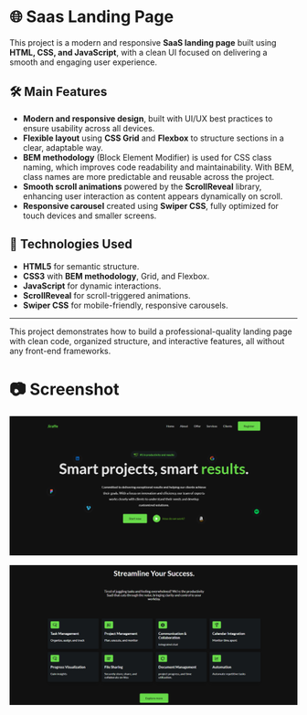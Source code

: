 # **🌐 Saas Landing Page**

This project is a modern and responsive **SaaS landing page** built using **HTML, CSS, and JavaScript**, with a clean UI focused on delivering a smooth and engaging user 
experience.

## **🛠️ Main Features**

- **Modern and responsive design**, built with UI/UX best practices to ensure usability across all devices.
- **Flexible layout** using **CSS Grid** and **Flexbox** to structure sections in a clear, adaptable way.
- **BEM methodology** (Block Element Modifier) is used for CSS class naming, which improves code readability and maintainability. With BEM, class names are more predictable and
  reusable across the project.
- **Smooth scroll animations** powered by the **ScrollReveal** library, enhancing user interaction as content appears dynamically on scroll.
- **Responsive carousel** created using **Swiper CSS**, fully optimized for touch devices and smaller screens.

## **🧱 Technologies Used**

- **HTML5** for semantic structure.
- **CSS3** with **BEM methodology**, Grid, and Flexbox.
- **JavaScript** for dynamic interactions.
- **ScrollReveal** for scroll-triggered animations.
- **Swiper CSS** for mobile-friendly, responsive carousels.

---

This project demonstrates how to build a professional-quality landing page with clean code, organized structure, and interactive features, all without any front-end frameworks.

# **📷 Screenshot**
![Screenshot](./screenshot/img1.PNG)

![Screenshot](./screenshot/img2.PNG)
